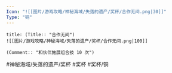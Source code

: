 ```yaml
---
Icon: "![[图片/游戏攻略/神秘海域/失落的遗产/奖杯/合作无间.png|30]]"
Type: "铜"
---
```

```ad-common-bronze-trophy
title: (Title:: "合作无间")
![[图片/游戏攻略/神秘海域/失落的遗产/奖杯/合作无间.png|100]]

(Comment:: "和伙伴施展组合技 10 次")
```

#神秘海域/失落的遗产/奖杯 #奖杯 #奖杯/铜
